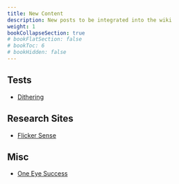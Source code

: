 ```yaml
---
title: New Content
description: New posts to be integrated into the wiki
weight: 1
bookCollapseSection: true
# bookFlatSection: false
# bookToc: 6
# bookHidden: false
---
```


## Tests

- [Dithering](dithering)

## Research Sites

- [Flicker Sense](https://www.flickersense.org/)


## Misc

- [One Eye Success](https://ledstrain.org/d/1308-one-eye-success-for-10-users-on-ledstrain)
